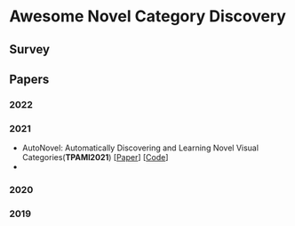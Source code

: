 # Awesome Novel Category Discovery

## Survey

## Papers

### 2022

### 2021

- <a name="todo"></a> AutoNovel: Automatically Discovering and Learning Novel Visual Categories(**TPAMI2021**) [[Paper](https://arxiv.org/abs/2106.15252)] [[Code](https://github.com/k-han/AutoNovel)]
- 
### 2020

### 2019
